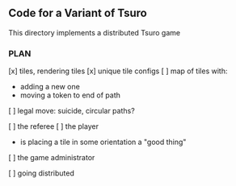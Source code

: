 ## Code for a Variant of Tsuro 

This directory implements a distributed Tsuro game

### PLAN 

[x] tiles, rendering tiles 
[x] unique tile configs 
[ ] map of tiles with:
  - adding a new one 
  - moving a token to end of path 

[ ] legal move: suicide, circular paths? 

[ ] the referee 
[ ] the player 
  - is placing a tile in some orientation a "good thing" 

[ ] the game administrator 

[ ] going distributed 
    

